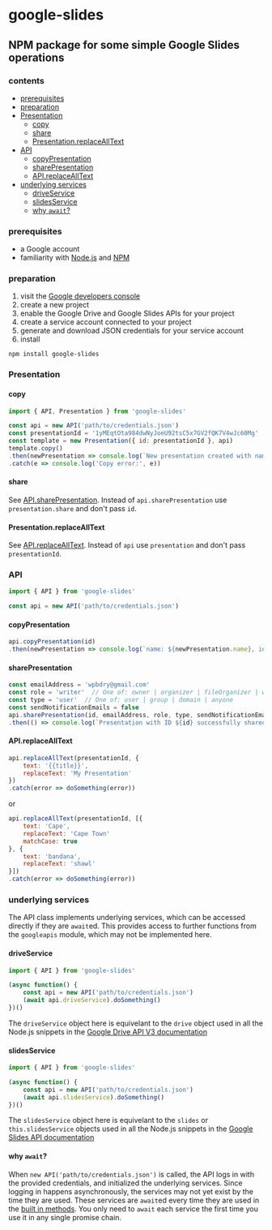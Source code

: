 # google-slides
## NPM package for some simple Google Slides operations

### contents
- [prerequisites](#prerequisites)
- [preparation](#preparation)
- [Presentation](#presentation)
    - [copy](#copy)
    - [share](#share)
    - [Presentation.replaceAllText](#presentationreplacealltext)
- [API](#api)
    - [copyPresentation](#copypresentation)
    - [sharePresentation](#sharepresentation)
    - [API.replaceAllText](#apireplacealltext)
- [underlying services](#underlying-services)
    - [driveService](#driveservice)
    - [slidesService](#slidesservice)
    - [why `await`?](#why-await)

### prerequisites
- a Google account
- familiarity with [Node.js](https://nodejs.org/) and [NPM](https://www.npmjs.com/)

### preparation
1. visit the [Google developers console](https://console.developers.google.com/apis/dashboard)
2. create a new project
3. enable the Google Drive and Google Slides APIs for your project
4. create a service account connected to your project
5. generate and download JSON credentials for your service account
6. install
```shell
npm install google-slides
```

### Presentation

#### copy
```javascript
import { API, Presentation } from 'google-slides'

const api = new API('path/to/credentials.json')
const presentationId = '1yMEqtOta984dwNyJoeU92tsC5x7GV2fQK7V4wJc60Mg'
const template = new Presentation({ id: presentationId }, api)
template.copy()
.then(newPresentation => console.log(`New presentation created with name ${newPresentation.name} and ID ${newPresentation.id}.`))
.catch(e => console.log('Copy error:', e))
```

#### share
See [API.sharePresentation](#sharepresentation).
Instead of `api.sharePresentation` use `presentation.share` and don't pass `id`.

#### Presentation.replaceAllText
See [API.replaceAllText](#apireplacealltext).
Instead of `api` use `presentation` and don't pass `presentationId`.

### API
```javascript
import { API } from 'google-slides'

const api = new API('path/to/credentials.json')
```

#### copyPresentation
```javascript
api.copyPresentation(id)
.then(newPresentation => console.log(`name: ${newPresentation.name}, id: ${newPresentation.id}`))
```

#### sharePresentation
```javascript
const emailAddress = 'wpbdry@gmail.com'
const role = 'writer'  // One of: owner | organizer | fileOrganizer | writer | commenter | reader
const type = 'user'  // One of: user | group | domain | anyone
const sendNotificationEmails = false 
api.sharePresentation(id, emailAddress, role, type, sendNotificationEmails)
.then(() => console.log(`Presentation with ID ${id} successfully shared with ${emailAddress}!`))
```

#### API.replaceAllText
```javascript
api.replaceAllText(presentationId, {
    text: '{{title}}',
    replaceText: 'My Presentation'
})
.catch(error => doSomething(error))
```
or
```javascript
api.replaceAllText(presentationId, [{
    text: 'Cape',
    replaceText: 'Cape Town'
    matchCase: true
}, {
    text: 'bandana',
    replaceText: 'shawl'
}])
.catch(error => doSomething(error))
```

### underlying services
The API class implements underlying services, which can be accessed directly if they are `await`ed.
This provides access to further functions from the `googleapis` module, which may not be implemented here.

#### driveService
```javascript
import { API } from 'google-slides'

(async function() {
    const api = new API('path/to/credentials.json')
    (await api.driveService).doSomething()
})()
```
The `driveService` object here is equivelant to the `drive` object used in all the Node.js snippets in the
[Google Drive API V3 documentation](https://developers.google.com/drive/api/v3/about-files)

#### slidesService
```javascript
import { API } from 'google-slides'

(async function() {
    const api = new API('path/to/credentials.json')
    (await api.slidesService).doSomething()
})()
```
The `slidesService` object here is equivelant to the `slides` or `this.slidesService` objects used in all the Node.js snippets in the
[Google Slides API documentation](https://developers.google.com/slides/how-tos/presentations)

#### why `await`?
When `new API('path/to/credentials.json')` is called, the API logs in with the provided credentials, and initialized the underlying services.
Since logging in happens asynchronously, the services may not yet exist by the time they are used. These services are `await`ed every time
they are used in the [built in methods](#usage). You only need to `await` each service the first time you use it in any single promise chain.
